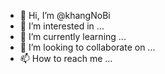 - 👋 Hi, I’m @khangNoBi
- 👀 I’m interested in ...
- 🌱 I’m currently learning ...
- 💞️ I’m looking to collaborate on ...
- 📫 How to reach me ...

<!---
khangNoBi/khangNoBi is a ✨ special ✨ repository because its `README.md` (this file) appears on your GitHub profile.
You can click the Preview link to take a look at your changes.
--->
